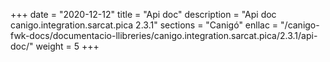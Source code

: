 +++
date        = "2020-12-12"
title       = "Api doc"
description = "Api doc canigo.integration.sarcat.pica 2.3.1"
sections    = "Canigó"
enllac		= "/canigo-fwk-docs/documentacio-llibreries/canigo.integration.sarcat.pica/2.3.1/api-doc/"
weight		= 5
+++
